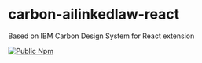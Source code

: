 # carbon-ailinkedlaw-react

Based on IBM Carbon Design System for React extension

[![Public Npm](https://github.com/Ailinkedlaw/carbon-ailinkedlaw-react/actions/workflows/npm-publish.yml/badge.svg)](https://github.com/Ailinkedlaw/carbon-ailinkedlaw-react/actions/workflows/npm-publish.yml)
